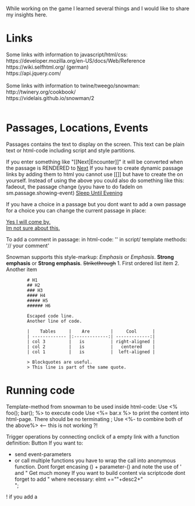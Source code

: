 While working on the game I learned several things and I would like to share my insights here.
<h1>Links</h1>
Some links with information to javascript/html/css:</br>
https://developer.mozilla.org/en-US/docs/Web/Reference</br>
https://wiki.selfhtml.org/  (german) </br>
https://api.jquery.com/</br>
</br>
Some links with information to twine/tweego/snowman:</br>
http://twinery.org/cookbook/</br>
https://videlais.github.io/snowman/2</br>
</br>

<h1>Passages, Locations, Events</h1>
Passages contains the text to display on the screen. This text can be plain text or html-code including script and style partitions.

If you enter something like "[[Next|Encounter]]" it will be converted when the passage is RENDERED to 
<a href="javascript:void(0)" data-passage="Encounter">Next</a>
If you have to create dynamic passage links by adding them to html you cannot use [[]] but have to create the <a> on yourself.
Instead of using the <a> above you could also do something like this: fadeout, the passage change (yyou have to do fadeIn on sm.passage.showing-event)
<a href="javascript:void(0)" onclick='($("tw-passage").fadeOut(2000, function() {window.story.show("SleepUntilEvening");}));'>Sleep Until Evening</a> </br>

If you have a choice in a passage but you dont want to add a own passage for a choice you can change the current passage in place:
<div id="choice">
<a href="javascript:void(0)" id="yes" onclick='choice(this,"div#choice")'>Yes I will come by.</a></br>
<a href="javascript:void(0)" id="no" onclick='choice(this,"div#choice")'>Im not sure about this.</a></br>
</div>
<script>
function choice(elmt,replaceThis) {
	var msg ='';
	if(elmt.id==="yes") {
	window.story.state.vars.qDogSit=0x300;
	msg = "You aggreed to visit them.</br>";
	} else {
		window.story.state.vars.qDogSit=0x300;
		msg = "You have to think about this. You can pay them a visit anyway.</br>";
	}
	$(replaceThis).replaceWith(msg+window.gm.printPassageLink("Next","Kitchen"));
}
</script>

To add a comment in passage:
in html-code:   '<!-- Your comment -->'
in script/ template methods:    '// your comment'

Snowman supports this style-markup:
            *Emphasis* or _Emphasis_.
            **Strong emphasis** or __Strong emphasis__.
            ~~Strikethrough~~
            1. First ordered list item
            2. Another item

            # H1
            ## H2
            ### H3
            #### H4
            ##### H5
            ###### H6

            Escaped code line.
            Another line of code.

            |    Tables     |    Are        |     Cool      |
            | ------------- |:-------------:| -------------:|
            | col 3         |   is          | right-aligned |
            | col 2         |   is          |   centered    |
            | col 1         |   is          |  left-aligned |

            > Blockquotes are useful.
            > This line is part of the same quote.


<h1>Running code</h1>
Template-method from snowman to be used inside html-code:
Use <% foo(); bar(); %> to execute code
Use <%= bar.x %> to print the content into html-page. There should be no terminating ;
Use <%- to combine both of the above%>    <-- this is not working ?!

Trigger operations by connecting onclick of a empty link with a function definition:
<a0 onclick='myFunc'>Button</a>
If you want to:
- send event-parameters 
- or call multiple functions
you have to wrap the call into anonymous function. Dont forget encasing () + parameter-() and note the use of ' and "
<a0 id='money' onclick='(function ( $event,value ) { alert("alert ".concat($event.id+value)); })(this,"5");'>Get much money</a>
If you want to build content via scriptcode dont forget to add \" where necessary:
elmt +="<a0 onclick='(function($event){$event.replaceWith(\""+msg+"\");})(this);'>"+desc2+"</a></br>";

! if you add a <script>-section to passage, make sure it has no empty lines. Or you will get misleading errors in browser ! 

<h1>Closure problem<h1>
If you add scripts to .\src\scripts, they get compiled and bundled together. And inside those scripts they see each other even without import.
But as stated in the snowman description, the template method and also <script>-sections inside a passage only see window (like f.e. window.story.state) !
You dont have access to variables, functions,.. that are not added to window.

My workaround:
- in the game.js I create a window.gm-object that is a holder for all common used functions
- global variable data is stored in window.story.state.player or another structure below state. This is required because snowman saves data only from window.story.state
- create window.gm.libItems as a lookup for Item-constructors f.e. window.gm.libItems: { LaptopPS: function(){return new LaptopPS();},...}. 
Then you can call window.gm.libItems.LaptopPS() or window.gm.libItems['LaptopPS']() from templete-methods.
- 

<h1>Saving/restoring data<h1>
Snowman creates a hash that is used to reconstruct the values of the variables.
This doesnt work if your variables consist of objects that have their own functions. Those functions will be missing after restore.
F.e. if you add window.story.state.playerInv = new Inventory(); after restore playerInv might have data but no Inventory-Methods
choices?
- dont use objects with methods
- only store data in window.story.state and link them to classes in window.gm
- after restore use Object.assign(new Inventory(),olddata) to recreate objects (how to do with nested objects?)
- rebuild the objects with the parse-revive option ?
- use a different saving-mechanism 

<h1>Showing additional info</h1>
Sometimes you want to show some more details/tooltips.

- on passageentry memorize your actual passagename f.e like <%s.player.location=window.passage.name%>
- add a passage where you describe the info and create a link like that: [[Back|<%=s.player.location%>]]
- create a link to the info-passage in the actual passage

Use hidden attribut and toggle to show additional information. f.e. this creates a link that shows/hides a <p> when clicked:
elmt +=`<a0 id='${id}' onclick='(function($event){document.querySelector(\"div#${id}\").toggleAttribute(\"hidden\");})(this);'>${id}</a><div hidden id='${id}'>${descr}</div>`;

You can also use css-classchange to hide/display parts:
//this will add class div to all <div> with class div_hidden and will therefore override visibility
<a0 onclick='(function ( $event ) { $( "div.div_hidden" ).toggleClass("div"); })(this);'>Info</a>
<div class="div_hidden">You are sporty<div/></br>
(add in css
    .div_hidden { visibility: hidden; }
    .div { visibility: visible; }
)

